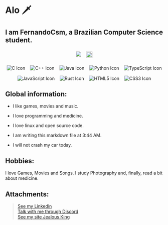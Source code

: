 # Alo 🗡️
## I am FernandoCsm, a Brazilian Computer Science student.

<section style="margin-block: 1.5rem; display: flex; flex-wrap: wrap; justify-content: center; gap: 1rem;">
   <div style="height: 100%; ">
      <img style="hight: 100%;" src="https://github-readme-stats.vercel.app/api?username=FernandoCsm-Knight&show_icons=true&theme=tokyonight"/>
   </div>
   <div>
      <img style="height: 100%;" src="https://github-readme-stats.vercel.app/api/top-langs/?username=FernandoCsm-Knight&layout=compact&theme=tokyonight"/>
   </div>
</section>

<section style="margin-bottom: 1.5rem;">
   <div style="display: flex; flex-wrap: wrap; justify-content: center; gap: 1rem;">
      <img style="max-height: 40px" alt="C Icon" src="https://cdn.jsdelivr.net/gh/devicons/devicon/icons/c/c-original.svg"/>
      <img style="max-height: 40px" alt="C++ Icon" src="https://cdn.jsdelivr.net/gh/devicons/devicon/icons/cplusplus/cplusplus-original.svg"/>
      <img style="max-height: 40px" alt="Java Icon" src="https://cdn.jsdelivr.net/gh/devicons/devicon/icons/java/java-original.svg" />
      <img style="max-height: 40px" alt="Python Icon" src="https://cdn.jsdelivr.net/gh/devicons/devicon/icons/python/python-original.svg" />
      <img style="max-height: 40px" alt="TypeScript Icon" src="https://cdn.jsdelivr.net/gh/devicons/devicon/icons/typescript/typescript-original.svg" />
      <img style="max-height: 40px" alt="JavaScript Icon" src="https://cdn.jsdelivr.net/gh/devicons/devicon/icons/javascript/javascript-original.svg" />
      <img style="max-height: 40px" alt="Rust Icon" src="https://cdn.jsdelivr.net/gh/devicons/devicon/icons/rust/rust-plain.svg" />
      <img style="max-height: 40px" alt="HTML5 Icon" src="https://cdn.jsdelivr.net/gh/devicons/devicon/icons/html5/html5-original-wordmark.svg" />
      <img style="max-height: 40px" alt="CSS3 Icon" src="https://cdn.jsdelivr.net/gh/devicons/devicon/icons/css3/css3-original-wordmark.svg" />
          
   </div>
</section>

## Global information:

- I like games, movies and music.

- I love programming and medicine.

- I love linux and open source code.

- I am writing this markdown file at 3:44 AM.

- I will not crash my car today.

## Hobbies:

I love Games, Movies and Songs. I study Photography and, finally, read a bit about medicine.


## Attachments:

> [See my Linkedin](www.linkedin.com/in/fernandocsdm) <br>
 [Talk with me through Discord](https://discord.gg/tCyX2AG8AM) <br>
 [See my site Jealous King](https://jealousking.com.br/) <br>
